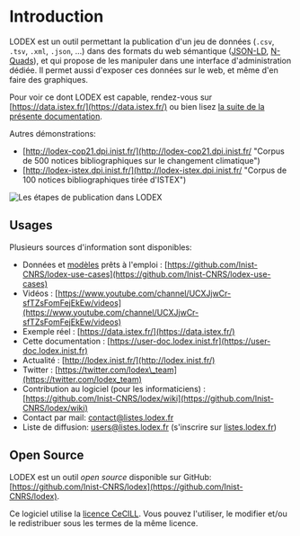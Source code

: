 # Introduction

LODEX est un outil permettant la publication d'un jeu de données \(`.csv`, `.tsv`, `.xml`, `.json`, ...\) dans des formats du web sémantique \([JSON-LD](https://json-ld.org/), [N-Quads](https://www.w3.org/TR/n-quads/)\), et qui propose de les manipuler dans une interface d'administration dédiée. Il permet aussi d'exposer ces données sur le web, et même d'en faire des graphiques.

Pour voir ce dont LODEX est capable, rendez-vous sur [https://data.istex.fr/](https://data.istex.fr/) ou bien lisez [la suite de la présente documentation](//Installation/README.md).

Autres démonstrations:

* [http://lodex-cop21.dpi.inist.fr/](http://lodex-cop21.dpi.inist.fr/ "Corpus de 500 notices bibliographiques sur le changement climatique")
* [http://lodex-istex.dpi.inist.fr/](http://lodex-istex.dpi.inist.fr/ "Corpus de 100 notices bibliographiques tirée d&apos;ISTEX")

![Les étapes de publication dans LODEX](https://camo.githubusercontent.com/a06c4e0ddb2d326a96390d57cb34fc0102f91605/68747470733a2f2f646f63732e676f6f676c652e636f6d2f64726177696e67732f642f652f32504143582d31765141387a65326b746b524c585a4239734e576b667430635570665f6a4f4a62546651413741747a76777352667377424375695777457349336b76487a417a6d5a4e687a34437863655051303263412f7075623f773d39303426683d353831)

## Usages

Plusieurs sources d'information sont disponibles:

* Données et [modèles](/Administration/Modèle/README.md) prêts à l'emploi :
  [https://github.com/Inist-CNRS/lodex-use-cases](https://github.com/Inist-CNRS/lodex-use-cases)
* Vidéos :
  [https://www.youtube.com/channel/UCXJjwCr-sfTZsFomFejEkEw/videos](https://www.youtube.com/channel/UCXJjwCr-sfTZsFomFejEkEw/videos)
* Exemple réel :
  [https://data.istex.fr/](https://data.istex.fr/)
* Cette documentation :
  [https://user-doc.lodex.inist.fr](https://user-doc.lodex.inist.fr)
* Actualité :
  [http://lodex.inist.fr/](http://lodex.inist.fr/)
* Twitter :
  [https://twitter.com/lodex\_team](https://twitter.com/lodex_team)
* Contribution au logiciel \(pour les informaticiens\) :
  [https://github.com/Inist-CNRS/lodex/wiki](https://github.com/Inist-CNRS/lodex/wiki)
* Contact par mail: contact@listes.lodex.fr
* Liste de diffusion: users@listes.lodex.fr \(s'inscrire sur [listes.lodex.fr](https://listes.lodex.fr/sympa/info/users)\)

## Open Source

LODEX est un outil _open source_ disponible sur GitHub: [https://github.com/Inist-CNRS/lodex](https://github.com/Inist-CNRS/lodex).

Ce logiciel utilise la [licence CeCILL](http://www.cecill.info/). Vous pouvez l'utiliser, le modifier et/ou le redistribuer sous les termes de la même licence.

